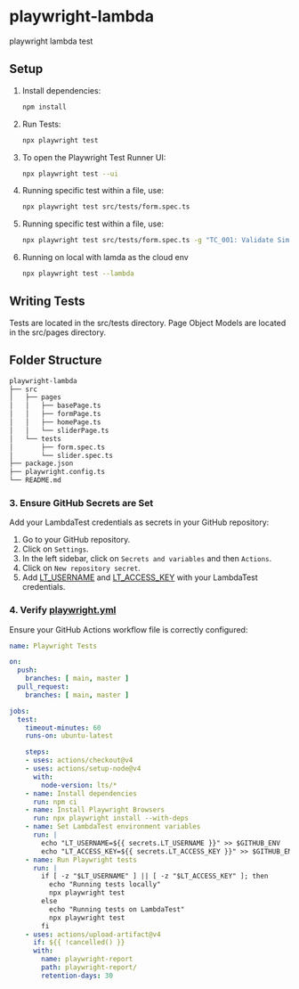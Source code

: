 # playwright-lambda
playwright lambda test

## Setup
1. Install dependencies:
   ```sh
   npm install

2. Run Tests:
   ```sh
   npx playwright test

3. To open the Playwright Test Runner UI:
   ```sh
   npx playwright test --ui

4. Running specific test within a file, use:
   ```sh
   npx playwright test src/tests/form.spec.ts

5. Running specific test within a file, use:
   ```sh
   npx playwright test src/tests/form.spec.ts -g "TC_001: Validate Simple Form Submission"

6. Running on local with lamda as the cloud env
   ```sh
   npx playwright test --lambda

## Writing Tests
Tests are located in the src/tests directory.
Page Object Models are located in the src/pages directory.

## Folder Structure
   ```sh
   playwright-lambda
   ├── src
   │   ├── pages
   │   │   ├── basePage.ts
   │   │   ├── formPage.ts
   │   │   ├── homePage.ts
   │   │   └── sliderPage.ts
   │   └── tests
   │       ├── form.spec.ts
   │       └── slider.spec.ts
   ├── package.json
   ├── playwright.config.ts
   └── README.md
   ```


### 3. Ensure GitHub Secrets are Set
Add your LambdaTest credentials as secrets in your GitHub repository:

1. Go to your GitHub repository.
2. Click on `Settings`.
3. In the left sidebar, click on `Secrets and variables` and then `Actions`.
4. Click on `New repository secret`.
5. Add [LT_USERNAME](http://_vscodecontentref_/4) and [LT_ACCESS_KEY](http://_vscodecontentref_/5) with your LambdaTest credentials.

### 4. Verify [playwright.yml](http://_vscodecontentref_/6)
Ensure your GitHub Actions workflow file is correctly configured:

```yaml
name: Playwright Tests

on:
  push:
    branches: [ main, master ]
  pull_request:
    branches: [ main, master ]

jobs:
  test:
    timeout-minutes: 60
    runs-on: ubuntu-latest

    steps:
    - uses: actions/checkout@v4
    - uses: actions/setup-node@v4
      with:
        node-version: lts/*
    - name: Install dependencies
      run: npm ci
    - name: Install Playwright Browsers
      run: npx playwright install --with-deps
    - name: Set LambdaTest environment variables
      run: |
        echo "LT_USERNAME=${{ secrets.LT_USERNAME }}" >> $GITHUB_ENV
        echo "LT_ACCESS_KEY=${{ secrets.LT_ACCESS_KEY }}" >> $GITHUB_ENV
    - name: Run Playwright tests
      run: |
        if [ -z "$LT_USERNAME" ] || [ -z "$LT_ACCESS_KEY" ]; then
          echo "Running tests locally"
          npx playwright test
        else
          echo "Running tests on LambdaTest"
          npx playwright test
        fi
    - uses: actions/upload-artifact@v4
      if: ${{ !cancelled() }}
      with:
        name: playwright-report
        path: playwright-report/
        retention-days: 30